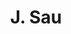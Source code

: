 ---
layout: page
title: J. Sau
description: Postdoc
img: 
redirect: 
importance: 1
category: former postdocs
---